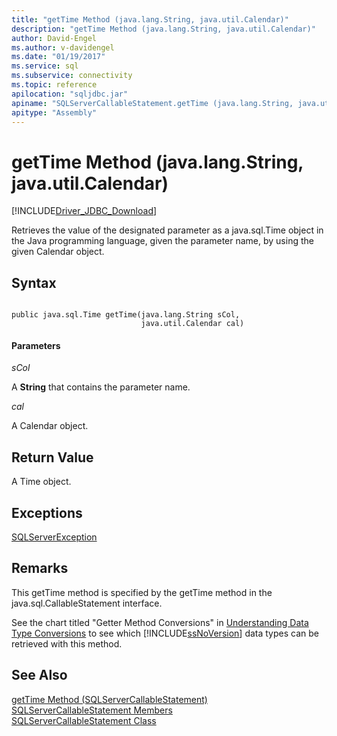 ```yaml
---
title: "getTime Method (java.lang.String, java.util.Calendar)"
description: "getTime Method (java.lang.String, java.util.Calendar)"
author: David-Engel
ms.author: v-davidengel
ms.date: "01/19/2017"
ms.service: sql
ms.subservice: connectivity
ms.topic: reference
apilocation: "sqljdbc.jar"
apiname: "SQLServerCallableStatement.getTime (java.lang.String, java.util.Calendar)"
apitype: "Assembly"
---
```

# getTime Method (java.lang.String, java.util.Calendar)
[!INCLUDE[Driver_JDBC_Download](../../../includes/driver_jdbc_download.md)]

  Retrieves the value of the designated parameter as a java.sql.Time object in the Java programming language, given the parameter name, by using the given Calendar object.  
  
## Syntax  
  
```  
  
public java.sql.Time getTime(java.lang.String sCol,  
                             java.util.Calendar cal)  
```  
  
#### Parameters  
 *sCol*  
  
 A **String** that contains the parameter name.  
  
 *cal*  
  
 A Calendar object.  
  
## Return Value  
 A Time object.  
  
## Exceptions  
 [SQLServerException](../../../connect/jdbc/reference/sqlserverexception-class.md)  
  
## Remarks  
 This getTime method is specified by the getTime method in the java.sql.CallableStatement interface.  
  
 See the chart titled "Getter Method Conversions" in [Understanding Data Type Conversions](../../../connect/jdbc/understanding-data-type-conversions.md) to see which [!INCLUDE[ssNoVersion](../../../includes/ssnoversion-md.md)] data types can be retrieved with this method.  
  
## See Also  
 [getTime Method &#40;SQLServerCallableStatement&#41;](../../../connect/jdbc/reference/gettime-method-sqlservercallablestatement.md)   
 [SQLServerCallableStatement Members](../../../connect/jdbc/reference/sqlservercallablestatement-members.md)   
 [SQLServerCallableStatement Class](../../../connect/jdbc/reference/sqlservercallablestatement-class.md)  
  
  

